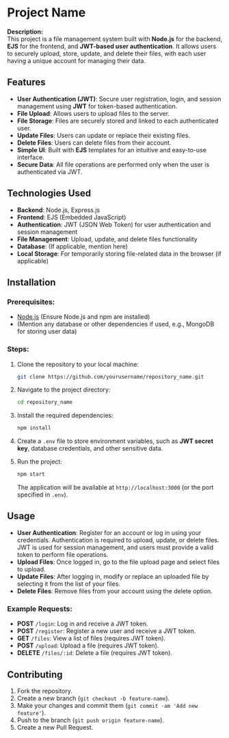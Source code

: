 # Project Name

**Description:**  
This project is a file management system built with **Node.js** for the backend, **EJS** for the frontend, and **JWT-based user authentication**. It allows users to securely upload, store, update, and delete their files, with each user having a unique account for managing their data.

## Features
- **User Authentication (JWT)**: Secure user registration, login, and session management using **JWT** for token-based authentication.
- **File Upload**: Allows users to upload files to the server.
- **File Storage**: Files are securely stored and linked to each authenticated user.
- **Update Files**: Users can update or replace their existing files.
- **Delete Files**: Users can delete files from their account.
- **Simple UI**: Built with **EJS** templates for an intuitive and easy-to-use interface.
- **Secure Data**: All file operations are performed only when the user is authenticated via JWT.

## Technologies Used
- **Backend**: Node.js, Express.js
- **Frontend**: EJS (Embedded JavaScript)
- **Authentication**: JWT (JSON Web Token) for user authentication and session management
- **File Management**: Upload, update, and delete files functionality
- **Database**: (If applicable, mention here)
- **Local Storage**: For temporarily storing file-related data in the browser (if applicable)

## Installation

### Prerequisites:
- [Node.js](https://nodejs.org/) (Ensure Node.js and npm are installed)
- (Mention any database or other dependencies if used, e.g., MongoDB for storing user data)

### Steps:
1. Clone the repository to your local machine:
   ```bash
   git clone https://github.com/yourusername/repository_name.git
   ```

2. Navigate to the project directory:
   ```bash
   cd repository_name
   ```

3. Install the required dependencies:
   ```bash
   npm install
   ```

4. Create a `.env` file to store environment variables, such as **JWT secret key**, database credentials, and other sensitive data.

5. Run the project:
   ```bash
   npm start
   ```

   The application will be available at `http://localhost:3000` (or the port specified in `.env`).

## Usage

- **User Authentication**: Register for an account or log in using your credentials. Authentication is required to upload, update, or delete files. JWT is used for session management, and users must provide a valid token to perform file operations.
- **Upload Files**: Once logged in, go to the file upload page and select files to upload.
- **Update Files**: After logging in, modify or replace an uploaded file by selecting it from the list of your files.
- **Delete Files**: Remove files from your account using the delete option.

### Example Requests:
- **POST** `/login`: Log in and receive a JWT token.
- **POST** `/register`: Register a new user and receive a JWT token.
- **GET** `/files`: View a list of files (requires JWT token).
- **POST** `/upload`: Upload a file (requires JWT token).
- **DELETE** `/files/:id`: Delete a file (requires JWT token).

## Contributing

1. Fork the repository.
2. Create a new branch (`git checkout -b feature-name`).
3. Make your changes and commit them (`git commit -am 'Add new feature'`).
4. Push to the branch (`git push origin feature-name`).
5. Create a new Pull Request.
